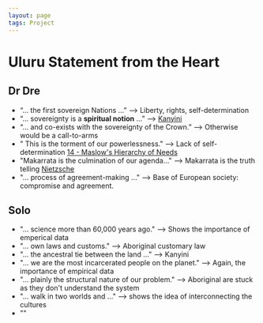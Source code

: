 ```yaml
---
layout: page
tags: Project 
---
```


# Uluru Statement from the Heart

## Dr Dre

- “... the first sovereign Nations ...” —> Liberty, rights, self-determination
- “… sovereignty is a **spiritual notion** …” —> [Kanyini](../I%20know/2%20Literature%20Notes/Kanyini)
- “… and co-exists with the sovereignty of the Crown.” —> Otherwise would be a call-to-arms
- " This is the torment of our powerlessness." --> Lack of self-determination [14 - Maslow's Hierarchy of Needs](../I%20know/3%20Permanent%20Notes/14%20-%20Maslow's%20Hierarchy%20of%20Needs)
- "Makarrata is the culmination of our agenda..." --> Makarrata is the truth telling [Nietzsche](../I%20know/2%20Literature%20Notes/Nietzsche)
- "... process of agreement-making ..." --> Base of European society: compromise and agreement.

## Solo

- "... science more than 60,000 years ago." --> Shows the importance of emperical data
- "... own laws and customs." --> Aboriginal customary law
- "... the ancestral tie between the land ..." --> Kanyini
- "... we are the most incarcerated people on the planet." --> Again, the importance of empirical data
- "... plainly the structural nature of our problem." --> Aboriginal are stuck as they don't understand the system
- "... walk in two worlds and ..." --> shows the idea of interconnecting the cultures
- ""
